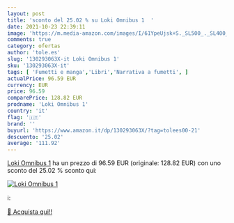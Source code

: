 ```yaml
---
layout: post
title: 'sconto del 25.02 % su Loki Omnibus 1  '
date: 2021-10-23 22:39:11
image: 'https://m.media-amazon.com/images/I/61YpeUjsk+S._SL500_._SL400_.jpg'
comments: true
category: ofertas
author: 'tole.es'
slug: '130293063X-it Loki Omnibus 1'
sku: '130293063X-it'
tags: [ 'Fumetti e manga','Libri','Narrativa a fumetti', ]
actualPrice: 96.59 EUR
currency: EUR
price: 96.59
comparePrice: 128.82 EUR
prodname: 'Loki Omnibus 1'
country: 'it'
flag: '🇮🇹'
brand: ''
buyurl: 'https://www.amazon.it/dp/130293063X/?tag=tolees00-21'
descuento: '25.02'
average: '111.92'
---
```


[Loki Omnibus 1](https://www.amazon.it/dp/130293063X/?tag=tolees00-21) ha un prezzo di 96.59 EUR (originale: 128.82 EUR) con uno sconto del 25.02 % sconto qui:

[![Loki Omnibus 1](https://m.media-amazon.com/images/I/61YpeUjsk+S._SL500_._SL400_.jpg)](https://www.amazon.it/dp/130293063X/?tag=tolees00-21)

ℹ️:


[🛒 Acquista qui!!](https://www.amazon.it/dp/130293063X/?tag=tolees00-21)
